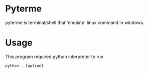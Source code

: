 # Pyterme
pyterme is terminal/shell that 'emulate' linux command in windows.

# Usage
This program required python interpreter to run.
```shell
python . [option]
```

